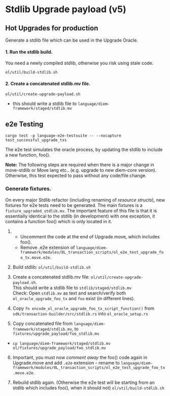 # Stdlib Upgrade payload (v5)

## Hot Upgrades for production

Generate a stdlib file which can be used in the Upgrade Oracle.

#### 1. Run the stdlib build.

You need a newly compiled stdlib, otherwise you risk using stale code.

 `ol/util/build-stdlib.sh`
 
#### 2. Create a concatenated stdlib.mv file.

`ol/util/create-upgrade-payload.sh`

- this should write a stdlib file to `language/diem-framework/staged/stdlib.mv`


## e2e Testing

`cargo test -p language-e2e-testsuite -- --nocapture test_successful_upgrade_txs`  

The e2e test simulates the oracle process, by updating the stdlib to include a new function, foo(). 

**Note:** 
The following steps are required when there is a major change in move-stdlib or Move lang etc.. (e.g. upgrade to new diem-core version). Otherwise, this test expected to pass without any code/file change.

### Generate fixtures.
On every major Stdlib refactor (including renaming of *resource structs*), new fixtures for e2e tests need to be generated.
The main fixtures is a `fixture_upgraded_stdlib.mv`.
The important feature of this file is that it is essentially identical to the stdlib (in development) with one exception, it contains a function foo() which is only located in it.

1. - Uncomment the code at the end of Upgrade.move, which includes foo().
   - Remove .e2e extension of `language/diem-framework/modules/0L_transaction_scripts/ol_e2e_test_upgrade_foo_tx.move.e2e`.

2. Build stdlib: `ol/util/build-stdlib.sh`

3. Create a concatenated stdlib.mv file: `ol/util/create-upgrade-payload.sh`.  
   This should write a stdlib file to `stdlib/staged/stdlib.mv`  
   Check: Open `stdlib.mv` as text and search/verify both `ol_oracle_upgrade_foo_tx` and `foo` exist (in different lines).

4. Copy `fn encode_ol_oracle_upgrade_foo_tx_script_function()` from `sdk/transaction-builder/src/stdlib.rs` into `ol_oracle_setup.rs`

5. Copy concatenated file from `language/diem-framework/staged/stdlib.mv`, to `fixtures/upgrade_payload/foo_stdlib.mv`

- `cp language/diem-framework/staged/stdlib.mv ol/fixtures/upgrade_payload/foo_stdlib.mv`

6. Important, you must now *comment away* the foo() code again in Upgrade.move and 
   add `.e2e` extension - rename to `language/diem-framework/modules/0L_transaction_scripts/ol_e2e_test_upgrade_foo_tx.move.e2e`.

7. Rebuild stdlib again. (Otherwise the e2e test will be starting from an stdlib which includes foo(), when it should not)
`ol/util/build-stdlib.sh`

